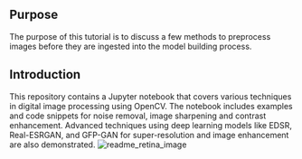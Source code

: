 ## Purpose

The purpose of this tutorial is to discuss a few methods to preprocess images before they are ingested into the model building process.

## Introduction

This repository contains a Jupyter notebook that covers various techniques in digital image processing using OpenCV. The notebook includes examples and code snippets for noise removal, image sharpening and  contrast enhancement. Advanced techniques using deep learning models like EDSR, Real-ESRGAN, and GFP-GAN for super-resolution and image enhancement are also demonstrated.
![readme_retina_image](https://github.com/Khalil-Haider/Image-Processing/assets/172305490/140323ce-0557-44f4-a61d-0de40dcf18d4)

